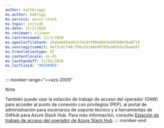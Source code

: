 ```yaml
---
author: mattbriggs
ms.author: mabrigg
ms.service: azure-stack
ms.topic: include
ms.date: 12/2/2020
ms.reviewer: sijuman
ms.lastreviewed: 12/2/2020
ms.openlocfilehash: d3eb4eb5de0237dc83f05b6043d392b0bf0a0f10
ms.sourcegitcommit: 9ef2cdc748cf00cd3c8de90705ea0542e29ada97
ms.translationtype: HT
ms.contentlocale: es-ES
ms.lasthandoff: 12/02/2020
ms.locfileid: "96536981"
---
```

::: moniker range=">=azs-2005"
> [!Note] 
> También puede usar la estación de trabajo de acceso del operador (OAW) para acceder al punto de conexión con privilegios (PEP), al portal de administración para escenarios de soporte técnico y a herramientas de GitHub para Azure Stack Hub. Para más información, consulte [Estación de trabajo de acceso del operador de Azure Stack Hub](/azure-stack/operator/operator-access-workstation).
::: moniker-end